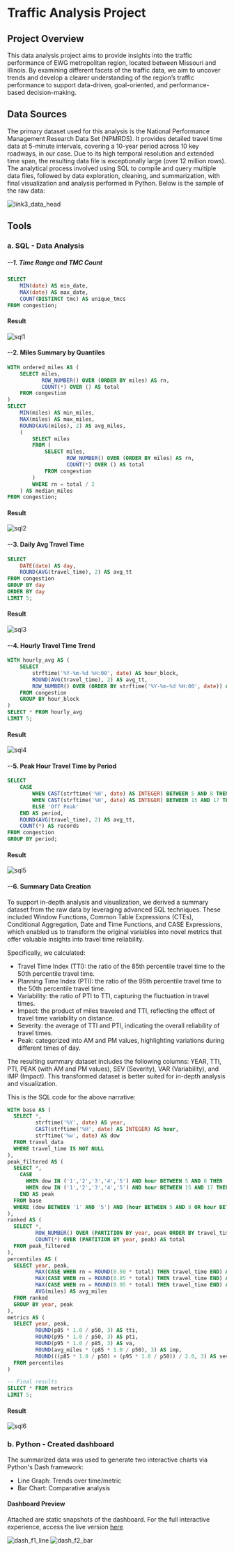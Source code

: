 # Traffic Analysis Project

## Project Overview

This data analysis project aims to provide insights into the traffic performance of EWG metropolitan region, located between Missouri and Illinois. By examining different facets of the traffic data, we aim to uncover trends and develop a clearer understanding of the region’s traffic performance to support data-driven, goal-oriented, and performance-based decision-making.

## Data Sources

The primary dataset used for this analysis is the National Performance Management Research Data Set (NPMRDS). It provides detailed travel time data at 5-minute intervals, covering a 10-year period across 10 key roadways, in our case. Due to its high temporal resolution and extended time span, the resulting data file is exceptionally large (over 12 million rows). The analytical process involved using SQL to compile and query multiple data files, followed by data exploration, cleaning, and summarization, with final visualization and analysis performed in Python. Below is the sample of the raw data:

![link3_data_head](https://github.com/user-attachments/assets/1c8bcfc0-ee93-45cf-8836-b937906bf884)

## Tools
### a. SQL - Data Analysis
  
##### --1. Time Range and TMC Count 
```sql
SELECT 
    MIN(date) AS min_date,
    MAX(date) AS max_date,
    COUNT(DISTINCT tmc) AS unique_tmcs
FROM congestion;
```
#### Result
![sql1](https://github.com/user-attachments/assets/e32e1471-86f2-4020-9dc3-b45e22b44284)

#### --2. Miles Summary by Quantiles
```sql
WITH ordered_miles AS (
    SELECT miles,
           ROW_NUMBER() OVER (ORDER BY miles) AS rn,
           COUNT(*) OVER () AS total
    FROM congestion
)
SELECT 
    MIN(miles) AS min_miles,
    MAX(miles) AS max_miles,
    ROUND(AVG(miles), 2) AS avg_miles,
    (
        SELECT miles 
        FROM (
            SELECT miles,
                   ROW_NUMBER() OVER (ORDER BY miles) AS rn,
                   COUNT(*) OVER () AS total
            FROM congestion
        )
        WHERE rn = total / 2
    ) AS median_miles
FROM congestion;
```
#### Result
![sql2](https://github.com/user-attachments/assets/5d83bb14-f81d-4d6f-995c-9974839a9381)

#### --3. Daily Avg Travel Time
```sql
SELECT 
    DATE(date) AS day,
    ROUND(AVG(travel_time), 2) AS avg_tt
FROM congestion
GROUP BY day
ORDER BY day
LIMIT 5;
```
#### Result
![sql3](https://github.com/user-attachments/assets/a6e1a305-6c98-4f01-a3a1-54b66dd6e206)

#### --4. Hourly Travel Time Trend
```sql
WITH hourly_avg AS (
    SELECT 
        strftime('%Y-%m-%d %H:00', date) AS hour_block,
        ROUND(AVG(travel_time), 2) AS avg_tt,
        ROW_NUMBER() OVER (ORDER BY strftime('%Y-%m-%d %H:00', date)) AS rn
    FROM congestion
    GROUP BY hour_block
)
SELECT * FROM hourly_avg
LIMIT 5;
```
#### Result
![sql4](https://github.com/user-attachments/assets/d65039cc-93e2-4541-8061-0443f1c9e382)

#### --5. Peak Hour Travel Time by Period
```sql
SELECT 
    CASE 
        WHEN CAST(strftime('%H', date) AS INTEGER) BETWEEN 5 AND 8 THEN 'AM Peak'
        WHEN CAST(strftime('%H', date) AS INTEGER) BETWEEN 15 AND 17 THEN 'PM Peak'
        ELSE 'Off Peak'
    END AS period,
    ROUND(AVG(travel_time), 2) AS avg_tt,
    COUNT(*) AS records
FROM congestion
GROUP BY period;
```
#### Result
![sql5](https://github.com/user-attachments/assets/0d915fbb-3072-42f9-8ca4-c6b84b4b3601)

#### --6. Summary Data Creation
To support in-depth analysis and visualization, we derived a summary dataset from the raw data by leveraging advanced SQL techniques. These included Window Functions, Common Table Expressions (CTEs), Conditional Aggregation, Date and Time Functions, and CASE Expressions, which enabled us to transform the original variables into novel metrics that offer valuable insights into travel time reliability.

Specifically, we calculated:
-	Travel Time Index (TTI): the ratio of the 85th percentile travel time to the 50th percentile travel time.
-	Planning Time Index (PTI): the ratio of the 95th percentile travel time to the 50th percentile travel time.
-	Variability: the ratio of PTI to TTI, capturing the fluctuation in travel times.
-	Impact: the product of miles traveled and TTI, reflecting the effect of travel time variability on distance.
-	Severity: the average of TTI and PTI, indicating the overall reliability of travel times.
-	Peak: categorized into AM and PM values, highlighting variations during different times of day.

The resulting summary dataset includes the following columns: YEAR, TTI, PTI, PEAK (with AM and PM values), SEV (Severity), VAR (Variability), and IMP (Impact). This transformed dataset is better suited for in-depth analysis and visualization.

This is the SQL code for the above narrative:
```sql
WITH base AS (
  SELECT *,
         strftime('%Y', date) AS year,
         CAST(strftime('%H', date) AS INTEGER) AS hour,
         strftime('%w', date) AS dow
  FROM travel_data
  WHERE travel_time IS NOT NULL
),
peak_filtered AS (
  SELECT *,
    CASE
      WHEN dow IN ('1','2','3','4','5') AND hour BETWEEN 5 AND 8 THEN 'AM'
      WHEN dow IN ('1','2','3','4','5') AND hour BETWEEN 15 AND 17 THEN 'PM'
    END AS peak
  FROM base
  WHERE (dow BETWEEN '1' AND '5') AND (hour BETWEEN 5 AND 8 OR hour BETWEEN 15 AND 17)
),
ranked AS (
  SELECT *,
         ROW_NUMBER() OVER (PARTITION BY year, peak ORDER BY travel_time) AS rn,
         COUNT(*) OVER (PARTITION BY year, peak) AS total
  FROM peak_filtered
),
percentiles AS (
  SELECT year, peak,
         MAX(CASE WHEN rn = ROUND(0.50 * total) THEN travel_time END) AS p50,
         MAX(CASE WHEN rn = ROUND(0.85 * total) THEN travel_time END) AS p85,
         MAX(CASE WHEN rn = ROUND(0.95 * total) THEN travel_time END) AS p95,
         AVG(miles) AS avg_miles
  FROM ranked
  GROUP BY year, peak
),
metrics AS (
  SELECT year, peak,
         ROUND(p85 * 1.0 / p50, 3) AS tti,
         ROUND(p95 * 1.0 / p50, 3) AS pti,
         ROUND(p95 * 1.0 / p85, 3) AS va,
         ROUND(avg_miles * (p85 * 1.0 / p50), 3) AS imp,
         ROUND(((p85 * 1.0 / p50) + (p95 * 1.0 / p50)) / 2.0, 3) AS sev
  FROM percentiles
)

-- Final results
SELECT * FROM metrics
LIMIT 5;
```
#### Result
![sql6](https://github.com/user-attachments/assets/f32184d3-dace-43aa-90f7-03dae0a8cdb4)

### b. Python - Created dashboard 
The summarized data was used to generate two interactive charts via Python's Dash framework:
- Line Graph: Trends over time/metric
- Bar Chart: Comparative analysis

#### Dashboard Preview
Attached are static snapshots of the dashboard. For the full interactive experience, access the live version [here](https://0197941d-db63-d977-4e09-be7034d87d99.share.connect.posit.cloud/)

![dash_f1_line](https://github.com/user-attachments/assets/15fe4bbe-4bec-42df-bffa-fec7065bb0b5)
![dash_f2_bar](https://github.com/user-attachments/assets/1d130928-efa3-444c-af2a-8bdc2bedfafc)


```sql

```
